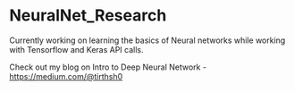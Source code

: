 # NeuralNet_Research

Currently working on learning the basics of Neural networks while working with Tensorflow and Keras API calls. 

Check out my blog on Intro to Deep Neural Network - https://medium.com/@tirthsh0
